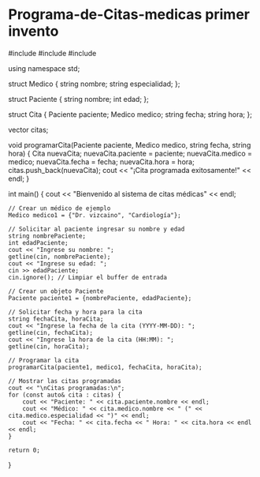# Programa-de-Citas-medicas primer invento
#include <iostream>
#include <string>
#include <vector>

using namespace std;

struct Medico {
    string nombre;
    string especialidad;
};

struct Paciente {
    string nombre;
    int edad;
};

struct Cita {
    Paciente paciente;
    Medico medico;
    string fecha;
    string hora;
};

vector<Cita> citas;

void programarCita(Paciente paciente, Medico medico, string fecha, string hora) {
    Cita nuevaCita;
    nuevaCita.paciente = paciente;
    nuevaCita.medico = medico;
    nuevaCita.fecha = fecha;
    nuevaCita.hora = hora;
    citas.push_back(nuevaCita);
    cout << "¡Cita programada exitosamente!" << endl;
}

int main() {
    cout << "Bienvenido al sistema de citas médicas" << endl;

    // Crear un médico de ejemplo
    Medico medico1 = {"Dr. vizcaino", "Cardiología"};

    // Solicitar al paciente ingresar su nombre y edad
    string nombrePaciente;
    int edadPaciente;
    cout << "Ingrese su nombre: ";
    getline(cin, nombrePaciente);
    cout << "Ingrese su edad: ";
    cin >> edadPaciente;
    cin.ignore(); // Limpiar el buffer de entrada

    // Crear un objeto Paciente
    Paciente paciente1 = {nombrePaciente, edadPaciente};

    // Solicitar fecha y hora para la cita
    string fechaCita, horaCita;
    cout << "Ingrese la fecha de la cita (YYYY-MM-DD): ";
    getline(cin, fechaCita);
    cout << "Ingrese la hora de la cita (HH:MM): ";
    getline(cin, horaCita);

    // Programar la cita
    programarCita(paciente1, medico1, fechaCita, horaCita);

    // Mostrar las citas programadas
    cout << "\nCitas programadas:\n";
    for (const auto& cita : citas) {
        cout << "Paciente: " << cita.paciente.nombre << endl;
        cout << "Médico: " << cita.medico.nombre << " (" << cita.medico.especialidad << ")" << endl;
        cout << "Fecha: " << cita.fecha << " Hora: " << cita.hora << endl << endl;
    }

    return 0;
}

